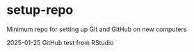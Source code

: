 # setup-repo
Minimum repo for setting up Git and GitHub on new computers

2025-01-25 GitHub test from RStudio